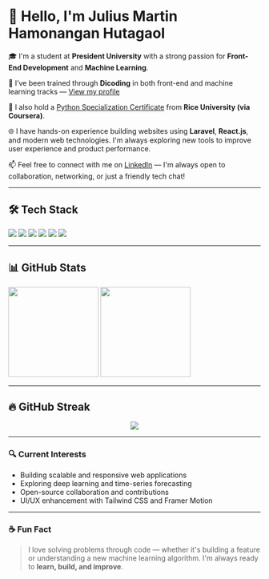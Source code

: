 # 👋 Hello, I'm Julius Martin Hamonangan Hutagaol

🎓 I'm a student at **President University** with a strong passion for **Front-End Development** and **Machine Learning**.

🔧 I’ve been trained through **Dicoding** in both front-end and machine learning tracks — [View my profile](https://www.dicoding.com/users/juliushut24)

📜 I also hold a [Python Specialization Certificate](https://www.coursera.org/account/accomplishments/specialization/CUZCMTQTFF2K) from **Rice University (via Coursera)**.

🌐 I have hands-on experience building websites using **Laravel**, **React.js**, and modern web technologies. I'm always exploring new tools to improve user experience and product performance.

📫 Feel free to connect with me on [LinkedIn](https://www.linkedin.com/in/julius-martin-34a63021b/) — I'm always open to collaboration, networking, or just a friendly tech chat!

---

## 🛠️ Tech Stack

<p align="left">
  <img src="https://img.shields.io/badge/-JavaScript-black?style=flat-square&logo=javascript" />
  <img src="https://img.shields.io/badge/-Node.js-black?style=flat-square&logo=node.js" />
  <img src="https://img.shields.io/badge/-React-black?style=flat-square&logo=react" />
  <img src="https://img.shields.io/badge/-Python-black?style=flat-square&logo=python" />
  <img src="https://img.shields.io/badge/-TailwindCSS-black?style=flat-square&logo=tailwind-css" />
  <img src="https://img.shields.io/badge/-Laravel-black?style=flat-square&logo=laravel" />
</p>

---

## 📊 GitHub Stats

<p align="left">
  <img height="180em" src="https://github-readme-stats-eight-theta.vercel.app/api?username=Juliushtg24&show_icons=true&theme=algolia&include_all_commits=true&count_private=true" />
  <img height="180em" src="https://github-readme-stats-eight-theta.vercel.app/api/top-langs/?username=Juliushtg24&layout=compact&langs_count=8&theme=algolia" />
</p>

---

## 🔥 GitHub Streak

<p align="center">
  <img src="https://github-readme-streak-stats.herokuapp.com/?user=Juliushtg24&theme=algolia&hide_border=true&date_format=M%20j%5B%2C%20Y%5D" />
</p>

---

### 🔍 Current Interests

- Building scalable and responsive web applications
- Exploring deep learning and time-series forecasting
- Open-source collaboration and contributions
- UI/UX enhancement with Tailwind CSS and Framer Motion

---

### ☕ Fun Fact

> I love solving problems through code — whether it's building a feature or understanding a new machine learning algorithm. I'm always ready to **learn, build, and improve**.
